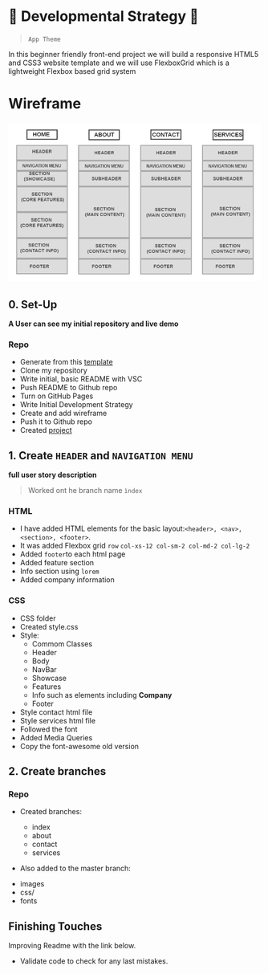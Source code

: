 # :black_square_button: Developmental Strategy :black_square_button:

> `App Theme`

In this beginner friendly front-end project we will build a responsive HTML5 and CSS3 website template and we will use FlexboxGrid which is a lightweight Flexbox based grid system

# Wireframe

### ![Wireframe](wireframe.png)

## 0. Set-Up

**A User can see my initial repository and live demo**

### Repo

- Generate from this [template](https://github.com/HackYourFutureBelgium/w3-validation-template)
- Clone my repository
- Write initial, basic README with VSC
- Push README to Github repo
- Turn on GitHub Pages
- Write Initial Development Strategy
- Create and add wireframe
- Push it to Github repo
- Created [project](https://github.com/emelysalmeron/app-theme/projects/1)

## 1. Create `HEADER` and `NAVIGATION MENU`

**full user story description**

> Worked ont he branch name `ìndex`

### HTML

- I have added HTML elements for the basic layout:`<header>, <nav>, <section>, <footer>`.
- It was added Flexbox grid `row` `col-xs-12 col-sm-2 col-md-2 col-lg-2`
- Added `footer`to each html page
- Added feature section
- Info section using `lorem`
- Added company information

### CSS

- CSS folder
- Created style.css
- Style:
  - Commom Classes
  - Header
  - Body
  - NavBar
  - Showcase
  - Features
  - Info such as <h> elements including **Company**
  - Footer
- Style contact html file
- Style services html file
- Followed the font
- Added Media Queries
- Copy the font-awesome old version

## 2. Create branches

### Repo

- Created branches:

  - index
  - about
  - contact
  - services

- Also added to the master branch:

* images
* css/
* fonts

## Finishing Touches

Improving Readme with the link below.

- Validate code to check for any last mistakes.
